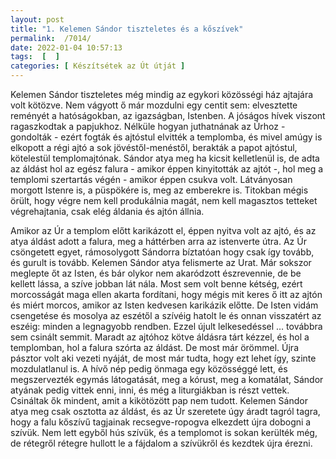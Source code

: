```yaml
---
layout: post
title: "1. Kelemen Sándor tiszteletes és a kőszívek"
permalink:  /7014/ 
date: 2022-01-04 10:57:13
tags:  [  ] 
categories: [ Készítsétek az Út útját ]
---
```

Kelemen Sándor tiszteletes még mindig az egykori közösségi ház ajtajára volt kötözve. Nem vágyott ő már mozdulni egy centit sem: elvesztette reményét a hatóságokban, az igazságban, Istenben. A jóságos hívek viszont ragaszkodtak a papjukhoz. Nélküle hogyan juthatnának az Úrhoz - gondolták - ezért fogták és ajtóstul elvitték a templomba, és mivel amúgy is elkopott a régi ajtó a sok jövéstől-menéstől, berakták a papot ajtóstul, kötelestül templomajtónak. Sándor atya meg ha kicsit kelletlenül is, de adta az áldást hol az egész falura - amikor éppen kinyitották az ajtót -, hol meg a templomi szertartás végén - amikor éppen csukva volt. Látványosan morgott Istenre is, a püspökére is, meg az emberekre is. Titokban mégis örült, hogy végre nem kell produkálnia magát, nem kell magasztos tetteket végrehajtania, csak elég áldania és ajtón állnia. 

Amikor az Úr a templom előtt karikázott el, éppen nyitva volt az ajtó, és az atya áldást adott a falura, meg a háttérben arra az istenverte útra. Az Úr csöngetett egyet, rámosolygott Sándorra bíztatóan hogy csak így tovább, és gurult is tovább. Kelemen Sándor atya felismerte az Urat. Már sokszor meglepte őt az Isten, és bár olykor nem akaródzott észrevennie, de be kellett lássa, a szíve jobban lát nála. Most sem volt benne kétség, ezért morcosságát maga ellen akarta fordítani, hogy mégis mit keres ő itt az ajtón és miért morcos, amikor az Isten kedvesen karikázik előtte. De Isten vidám csengetése és mosolya az eszétől a szívéig hatolt le és onnan visszatért az eszéig: minden a legnagyobb rendben. Ezzel újult lelkesedéssel … továbbra sem csinált semmit. Maradt az ajtóhoz kötve áldásra tárt kézzel, és hol a templomban, hol a falura szórta az áldást. De most már örömmel. Újra pásztor volt aki vezeti nyáját, de most már tudta, hogy ezt lehet így, szinte mozdulatlanul is. A hívő nép pedig önmaga egy közösséggé lett, és megszervezték egymás látogatását, meg a kórust, meg a komatálat, Sándor atyának pedig vittek enni, inni, és még a liturgiákban is részt vettek. Csináltak ők mindent, amit a kikötözött pap nem tudott. Kelemen Sándor atya meg csak osztotta az áldást, és az Úr szeretete úgy áradt tagról tagra, hogy a falu kőszívű tagjainak recsegve-ropogva elkezdett újra dobogni a szívük. Nem lett egyből hús szívük, és a templomot is sokan kerülték még, de rétegről rétegre hullott le a fájdalom a szívükről és kezdtek újra érezni.
